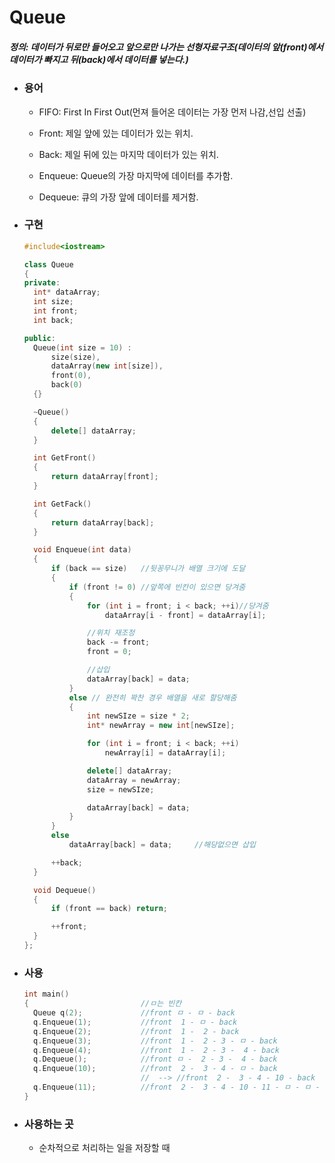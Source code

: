 # Queue

##### 정의: 데이터가 뒤로만 들어오고 앞으로만 나가는 선형자료구조(데이터의 앞(front)에서 데이터가 빠지고 뒤(back)에서 데이터를 넣는다.)



* ### 용어

  * FIFO: First In First Out(먼져 들어온 데이터는 가장 먼저 나감,선입 선출)

  * Front: 제일 앞에 있는 데이터가 있는 위치.

  * Back: 제일 뒤에 있는 마지막 데이터가 있는 위치.

  * Enqueue: Queue의 가장 마지막에 데이터를 추가함.

  * Dequeue: 큐의 가장 앞에 데이터를 제거함.

    

* ### 구현

  ```c++
  #include<iostream>
  
  class Queue
  {
  private:
  	int* dataArray;
  	int size;
  	int front;
  	int back;
  
  public:
  	Queue(int size = 10) :
  		size(size),
  		dataArray(new int[size]),
  		front(0),
  		back(0)
  	{}
  
  	~Queue()
  	{
  		delete[] dataArray;
  	}
  
  	int GetFront()
  	{
  		return dataArray[front];
  	}
  
  	int GetFack()
  	{
  		return dataArray[back];
  	}
  
  	void Enqueue(int data)
  	{
  		if (back == size)	//뒷꽁무니가 배열 크기에 도달
  		{
  			if (front != 0)	//앞쪽에 빈칸이 있으면 당겨줌
  			{
  				for (int i = front; i < back; ++i)//당겨줌
  					dataArray[i - front] = dataArray[i];
  
  				//위치 재조정
  				back -= front;
  				front = 0;
  
  				//삽입
  				dataArray[back] = data;
  			}
  			else // 완전히 꽉찬 경우 배열을 새로 할당해줌
  			{
  				int newSIze = size * 2;
  				int* newArray = new int[newSIze];
  
  				for (int i = front; i < back; ++i)
  					newArray[i] = dataArray[i];
  
  				delete[] dataArray;
  				dataArray = newArray;
  				size = newSIze;
  
  				dataArray[back] = data;
  			}
  		}
  		else
  			dataArray[back] = data;		//해당없으면 삽입
  
  		++back;
  	}
  
  	void Dequeue()
  	{
  		if (front == back) return;
  
  		++front;
  	}	
  };
  ```

  

* ### 사용

  ```c++
  int main()
  {							//ㅁ는 빈칸
  	Queue q(2);				//front ㅁ - ㅁ - back
  	q.Enqueue(1);			//front  1 - ㅁ - back
  	q.Enqueue(2);			//front  1 -  2 - back
  	q.Enqueue(3);			//front  1 -  2 - 3 - ㅁ - back
  	q.Enqueue(4);			//front  1 -  2 - 3 -  4 - back
  	q.Dequeue();			//front ㅁ -  2 - 3 -  4 - back
  	q.Enqueue(10);			//front  2 -  3 - 4 - ㅁ - back   
      						//	--> //front  2 -  3 - 4 - 10 - back
  	q.Enqueue(11);			//front  2 -  3 - 4 - 10 - 11 - ㅁ - ㅁ - ㅁ back
  }
  ```

  

* ### 사용하는 곳

  * 순차적으로 처리하는 일을 저장할 때